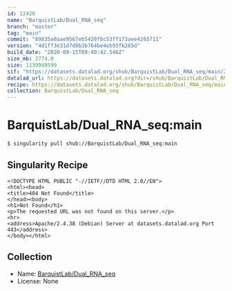 ```yaml
---
id: 12420
name: "BarquistLab/Dual_RNA_seq"
branch: "master"
tag: "main"
commit: "89835a0aae9567eb5420f0c53ff173aee4265711"
version: "4d1ff3e31d7d0b3b764be4eb93fb265d"
build_date: "2020-09-15T09:40:42.546Z"
size_mb: 2774.0
size: 1139949599
sif: "https://datasets.datalad.org/shub/BarquistLab/Dual_RNA_seq/main/2020-09-15-89835a0a-4d1ff3e3/4d1ff3e31d7d0b3b764be4eb93fb265d.sif"
datalad_url: https://datasets.datalad.org?dir=/shub/BarquistLab/Dual_RNA_seq/main/2020-09-15-89835a0a-4d1ff3e3/
recipe: https://datasets.datalad.org/shub/BarquistLab/Dual_RNA_seq/main/2020-09-15-89835a0a-4d1ff3e3/Singularity
collection: BarquistLab/Dual_RNA_seq
---
```


# BarquistLab/Dual_RNA_seq:main

```bash
$ singularity pull shub://BarquistLab/Dual_RNA_seq:main
```

## Singularity Recipe

```singularity
<!DOCTYPE HTML PUBLIC "-//IETF//DTD HTML 2.0//EN">
<html><head>
<title>404 Not Found</title>
</head><body>
<h1>Not Found</h1>
<p>The requested URL was not found on this server.</p>
<hr>
<address>Apache/2.4.38 (Debian) Server at datasets.datalad.org Port 443</address>
</body></html>
```

## Collection

 - Name: [BarquistLab/Dual_RNA_seq](https://github.com/BarquistLab/Dual_RNA_seq)
 - License: None

